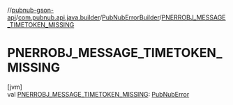 //[pubnub-gson-api](../../../index.md)/[com.pubnub.api.java.builder](../index.md)/[PubNubErrorBuilder](index.md)/[PNERROBJ_MESSAGE_TIMETOKEN_MISSING](-p-n-e-r-r-o-b-j_-m-e-s-s-a-g-e_-t-i-m-e-t-o-k-e-n_-m-i-s-s-i-n-g.md)

# PNERROBJ_MESSAGE_TIMETOKEN_MISSING

[jvm]\
val [PNERROBJ_MESSAGE_TIMETOKEN_MISSING](-p-n-e-r-r-o-b-j_-m-e-s-s-a-g-e_-t-i-m-e-t-o-k-e-n_-m-i-s-s-i-n-g.md): [PubNubError](../../../../../pubnub-kotlin/pubnub-kotlin-core-api/pubnub-kotlin-core-api/com.pubnub.api/-pub-nub-error/index.md)
